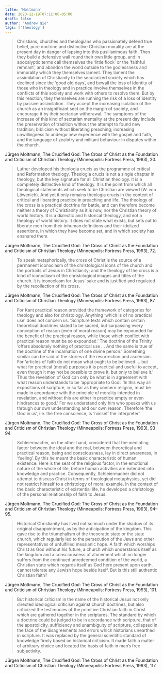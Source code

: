 ```yaml
---
title: 'Moltmann'
date: 2023-12-19T07:11:06-05:00
draft: false
author: "Andrew Qie"
tags: ['theology']
---
```


> Christians, churches and theologians who passionately defend true belief, pure doctrine and distinctive Christian morality are at the present day in danger of lapsing into this pusillanimous faith. Then they build a defensive wall round their own little group, and in apocalyptic terms call themselves the ‘little flock’ or the ‘faithful remnant’, and abandon the world outside to the godlessness and immorality which they themselves lament. They lament the assimilation of Christianity to the secularized society which has declined since the ‘good old days’, and bewail the loss of identity of those who in theology and in practice involve themselves in the conflicts of this society and work with others to resolve them. But by this reaction, they themselves are running the risk of a loss of identity by passive assimilation. They accept the increasing isolation of the church as an insignificant sect on the margin of society, and encourage it by their sectarian withdrawal. The symptoms of the increase of this kind of sectarian mentality at the present day include the preservation of tradition without the attempt to found new tradition; biblicism without liberating preaching; increasing unwillingness to undergo new experience with the gospel and faith, and the language of zealotry and militant behaviour in disputes within the church.

Jürgen Moltmann, The Crucified God: The Cross of Christ as the Foundation and Criticism of Christian Theology (Minneapolis: Fortress Press, 1993), 20.

> Luther developed his theologia crucis as the programme of critical and Reformation theology. Theologia crucis is not a single chapter in theology, but the key signature for all Christian theology. It is a completely distinctive kind of theology. It is the point from which all theological statements which seek to be Christian are viewed (W. von Löwenich). And yet it only remains theologia crucis in the context of critical and liberating practice in preaching and life. The theology of the cross is a practical doctrine for battle, and can therefore become neither a theory of Christianity as it is now, nor the Christian theory of world history. It is a dialectic and historical theology, and not a theology of world history. It does not state what exists, but sets out to liberate men from their inhuman definitions and their idolized assertions, in which they have become set, and in which society has ensnared them.

Jürgen Moltmann, The Crucified God: The Cross of Christ as the Foundation and Criticism of Christian Theology (Minneapolis: Fortress Press, 1993), 72.

> To speak metaphorically, the cross of Christ is the source of a permanent iconoclasm of the christological icons of the church and the portraits of Jesus in Christianity; and the theology of the cross is a kind of iconoclasm of the christological images and titles of the church. It is iconoclasm for Jesus’ sake and is justified and regulated by the recollection of his cross.

Jürgen Moltmann, The Crucified God: The Cross of Christ as the Foundation and Criticism of Christian Theology (Minneapolis: Fortress Press, 1993), 87.

> For Kant practical reason provided the framework of categories for theology and also for christology. Anything ‘which is of no practical use’ does not concern us. ‘Scripture texts which contain certain theoretical doctrines stated to be sacred, but surpassing every conception of reason (even of moral reason) may be expounded for the benefit of the practical reason, while those which conflict with practical reason must be so expounded.’ The doctrine of the Trinity ‘offers absolutely nothing of practical use … And the same is true of the doctrine of the incarnation of one divine person.’ Something similar can be said of the stories of the resurrection and ascension. For ‘articles of faith do not mean what ought to be believed … but what for practical (moral) purposes it is practical and useful to accept, even though it may not be possible to prove it, but only to believe it.’ Thus the revelation of God can only be what is in agreement with what reason understands to be ‘appropriate to God’. ‘In this way all expositions of scripture, in so far as they concern religion, must be made in accordance with the principle of morality intended in revelation, and without this are either in practice empty or even hindrances to good.’ For we understand only him who speaks with us through our own understanding and our own reason. Therefore ‘the God in us’, i.e. the free conscience, is ‘himself the interpreter’.

Jürgen Moltmann, The Crucified God: The Cross of Christ as the Foundation and Criticism of Christian Theology (Minneapolis: Fortress Press, 1993), 93–94.

> Schleiermacher, on the other hand, considered that the mediating factor between the ideal and the real, between theoretical and practical reason, being and consciousness, lay in direct awareness, in ‘feeling’. By this he meant the basic characteristic of human existence. Here is the seat of the religious factor, in the emotional nature of the whole of life, before human activities are extended into knowledge and practice. Consequently, Schleiermacher did not attempt to discuss Christ in terms of theological metaphysics, yet did not restrict himself to a christology of moral example. In the context of the basic characteristic of existential life, he developed a christology of the personal relationship of faith to Jesus.

Jürgen Moltmann, The Crucified God: The Cross of Christ as the Foundation and Criticism of Christian Theology (Minneapolis: Fortress Press, 1993), 94–95.

> Historical Christianity has lived not so much under the shadow of its original disappointment, as by the anticipation of the kingdom. This gave rise to the triumphalism of the theocratic state or the state church, which regularly led to the persecution of the Jews and other representatives of unfulfilled messianic hope. A faith which worships Christ as God without his future, a church which understands itself as the kingdom and a consciousness of atonement which no longer suffers from the continued unredeemed condition of the world, a Christian state which regards itself as God here present upon earth, cannot tolerate any Jewish hope beside itself. But is this still authentic Christian faith?

Jürgen Moltmann, The Crucified God: The Cross of Christ as the Foundation and Criticism of Christian Theology (Minneapolis: Fortress Press, 1993), 101.

> But historical criticism in the name of the historical Jesus not only directed ideological criticism against church doctrines, but also criticized the testimonies of the primitive Christian faith in Christ which are gathered together in the scriptures. The standard by which a doctrine could be judged to be in accordance with scripture, that of the apostolicity, sufficiency and unambiguity of scripture, collapsed in the face of the disagreements and errors which historians unearthed in scripture. It was replaced by the general scientific standard of knowledge firmly based on historical criticism. It made faith a matter of arbitrary choice and located the basis of faith in man’s free subjectivity.

Jürgen Moltmann, The Crucified God: The Cross of Christ as the Foundation and Criticism of Christian Theology (Minneapolis: Fortress Press, 1993), 117.